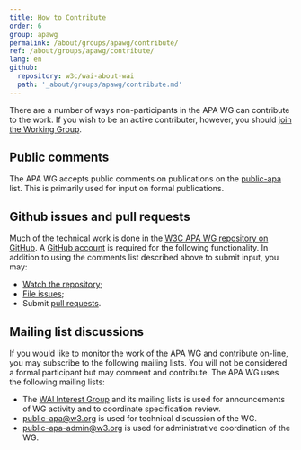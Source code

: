 ```yaml
---
title: How to Contribute 
order: 6
group: apawg
permalink: /about/groups/apawg/contribute/
ref: /about/groups/apawg/contribute/
lang: en
github:
  repository: w3c/wai-about-wai
  path: '_about/groups/apawg/contribute.md'
---
```


There are a number of ways non-participants in the APA WG can contribute to the work. If you wish to be an active contributer, however, you should [join the Working Group](https://www.w3.org/WAI/APA/participation).

## Public comments

The APA WG accepts public comments on publications on the [public-apa](http://lists.w3.org/Archives/Public/public-apa/) list. This is primarily used for input on formal publications.

## Github issues and pull requests

Much of the technical work is done in the [W3C APA WG repository on GitHub](https://github.com/w3c/apa/). A [GitHub account](http://github.com/) is required for the following functionality. In addition to using the comments list described above to submit input, you may:

- [Watch the repository](https://help.github.com/articles/watching-repositories/);
- [File issues](https://guides.github.com/features/issues/);
- Submit [pull requests](https://help.github.com/articles/using-pull-requests/).

## Mailing list discussions

If you would like to monitor the work of the APA WG and contribute on-line, you may subscribe to the following mailing lists. You will not be considered a formal participant but may comment and contribute. The APA WG uses the following mailing lists:

- The [WAI Interest Group](http://www.w3.org/WAI/IG/) and its mailing lists is used for announcements of WG activity and to coordinate specification review.
- [public-apa@w3.org](http://lists.w3.org/Archives/Public/public-apa/) is used for technical discussion of the WG.
- [public-apa-admin@w3.org](http://lists.w3.org/Archives/Public/public-apa-admin/) is used for administrative coordination of the WG.
